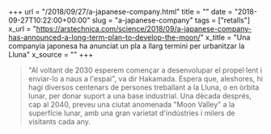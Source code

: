+++
url = "/2018/09/27/a-japanese-company.html"
title = ""
date = "2018-09-27T10:22:00+00:00"
slug = "a-japanese-company"
tags = ["retalls"]
x_url = "https://arstechnica.com/science/2018/09/a-japanese-company-has-announced-a-long-term-plan-to-develop-the-moon/"
x_title = "Una companyia japonesa ha anunciat un pla a llarg termini per urbanitzar la Lluna"
x_source = ""
+++


> "Al voltant de 2030 esperem començar a desenvolupar el propel·lent i enviar-lo a naus a l'espai", va dir Hakamada. Espera que, aleshores, hi hagi diversos centenars de persones treballant a la Lluna, o en òrbita lunar, per donar suport a una base industrial. Una dècada després, cap al 2040, preveu una ciutat anomenada "Moon Valley" a la superfície lunar, amb una gran varietat d'indústries i milers de visitants cada any.
